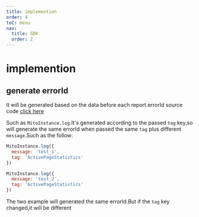 ```yaml
---
title: implemention
order: 4
toC: menu
nav:
  title: SDK
  order: 2
---
```


# implemention

## generate errorId
It will be generated based on the data before each report.errorId source code [click here](https://github.com/mitojs/mitojs/blob/master/packages/utils/src/errorId.ts)

Such as `MitoInstance.log`.It's generated according to the passed `tag` key,so will generate the same errorId when passed the same `tag` plus different `message`.Such as the follow:

```js
MitoInstance.log({
  message: 'test_1',
  tag: 'ActivePageStatistics'
})
```

```js
MitoInstance.log({
  message: 'test_2',
  tag: 'ActivePageStatistics'
})
```
The two example will generated the same errorId.But if the `tag` key changed,it will be different
